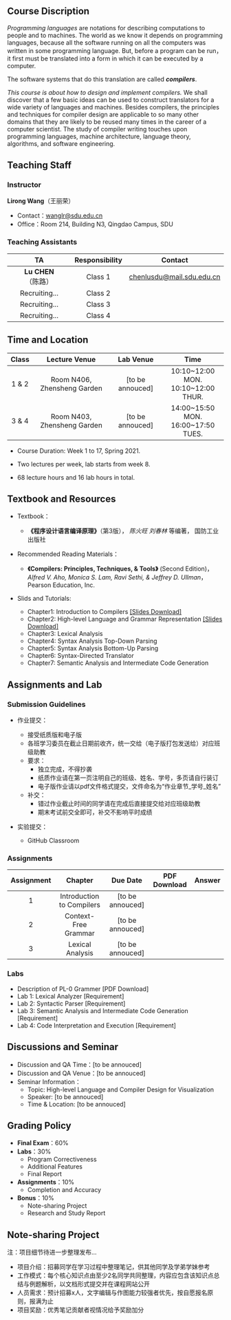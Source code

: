 ## Course Discription

*Programming languages* are notations for describing computations to people and to machines. The world as we know it depends on programming languages, because all the software running on all the computers was written in some programming language. But, before a program can be run，it first must be translated into a form in which it can be executed by a computer.

The software systems that do this translation are called ***compilers***.

*This course is about how to design and implement compilers.* We shall discover that a few basic ideas can be used to construct translators for a wide variety of languages and machines. Besides compilers, the principles and techniques for compiler design are applicable to so many other domains that they are likely to be reused many times in the career of a computer scientist. The study of compiler writing touches upon programming languages, machine architecture, language theory, algorithms, and software engineering.



## Teaching Staff

### Instructor

**Lirong Wang**（王丽荣）
  + Contact：wanglr@sdu.edu.cn
  + Office：Room 214, Building N3, Qingdao Campus, SDU


### Teaching Assistants

|TA|Responsibility|Contact|
|:-:|:-:|:-:|
|**Lu CHEN**（陈路）|Class 1|chenlusdu@mail.sdu.edu.cn|
|Recruiting...|Class 2||
|Recruiting...|Class 3||
|Recruiting...|Class 4||


## Time and Location

| Class |       Lecture Venue         |    Lab Venue     |   Time  |
| :---: | :-------------------------: | :--------------: | :-----: |
| 1 & 2 | Room N406, Zhensheng Garden | [to be annouced] |10:10~12:00 MON. <br> 10:10~12:00 THUR.|
| 3 & 4 | Room N403, Zhensheng Garden | [to be annouced] |14:00~15:50 MON. <br> 16:00~17:50 TUES.|

+ Course Duration: Week 1 to 17, Spring 2021.

+ Two lectures per week, lab starts from week 8.

+ 68 lecture hours and 16 lab hours in total.

## Textbook and Resources

+ Textbook：
	+ **《程序设计语言编译原理》**（第3版）， *陈火旺 刘春林* 等编著， 国防工业出版社

+ Recommended Reading Materials：
	+ **《Compilers: Principles, Techniques, & Tools》**  (Second Edition)， *Alfred V. Aho, Monica S. Lam, Ravi Sethi, & Jeffrey D. Ullman*，Pearson Education, Inc.

+ Slids and Tutorials:
	+ Chapter1: Introduction to Compilers [[Slides Download]](./pdf/slides/chapter1_intro.pdf)
	+ Chapter2: High-level Language and Grammar Representation [[Slides Download]](./pdf/slides/chapter2_grammar.pdf)
	+ Chapter3: Lexical Analysis
	+ Chapter4: Syntax Analysis Top-Down Parsing
	+ Chapter5: Syntax Analysis Bottom-Up Parsing
	+ Chapter6: Syntax-Directed Translator
	+ Chapter7: Semantic Analysis and Intermediate Code Generation

## Assignments and Lab

### Submission Guidelines

+ 作业提交：
  + 接受纸质版和电子版
  + 各班学习委员在截止日期前收齐，统一交给（电子版打包发送给）对应班级助教
  + 要求：
  	+ 独立完成，不得抄袭
  	+ 纸质作业请在第一页注明自己的班级、姓名、学号，多页请自行装订
  	+ 电子版作业请以pdf文件格式提交，文件命名为“作业章节_学号_姓名”
  + 补交：
  	+ 错过作业截止时间的同学请在完成后直接提交给对应班级助教
  	+ 期末考试前交全即可，补交不影响平时成绩

+ 实验提交：
  + GitHub Classroom

### Assignments

| Assignment |           Chapter           |     Due Date     |   PDF Download  |  Answer  |
| :--------: | :-------------------------: | :--------------: | :-------------: | :------: |
|1|Introduction to Compilers|[to be annouced]|||
|2|Context-Free Grammar|[to be annouced]|||
|3|Lexical Analysis|[to be annouced]|||


### Labs

+ Description of PL-0 Grammer [PDF Download]
+ Lab 1: Lexical Analyzer [Requirement]
+ Lab 2: Syntactic Parser [Requirement]
+ Lab 3: Semantic Analysis and Intermediate Code Generation [Requirement]
+ Lab 4: Code Interpretation and Execution [Requirement]


## Discussions and Seminar

+ Discussion and QA Time：[to be annouced]
+ Discussion and QA Venue：[to be annouced]
+ Seminar Information：
	+ Topic: High-level Language and Compiler Design for Visualization
	+ Speaker: [to be annouced]
	+ Time & Location: [to be annouced]


## Grading Policy

+ **Final Exam**：60%
+ **Labs**：30%
	+ Program Correctiveness
	+ Additional Features
	+ Final Report
+ **Assignments**：10%
	+ Completion and Accuracy
+ **Bonus**：10%
	+ Note-sharing Project
	+ Research and Study Report


## Note-sharing Project

注：项目细节待进一步整理发布...

+ 项目介绍：招募同学在学习过程中整理笔记，供其他同学及学弟学妹参考
+ 工作模式：每个核心知识点由至少2名同学共同整理，内容应包含该知识点总结与例题解析，以文档形式提交并在课程网站公开
+ 人员需求：预计招募x人，文字编辑与作图能力较强者优先，按自愿报名原则，报满为止
+ 项目奖励：优秀笔记贡献者视情况给予奖励加分
